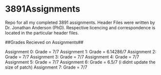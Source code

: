# 3891Assignments
Repo for all my completed 3891 assignments.
Header Files were written by Dr. Jonathan Anderson (PhD). Respective licencing and correspondence is located in the particular header files.

##Grades Recieved on Assignments##

Assignment 0: Grade = 7/7
Assignment 1: Grade = 6.14286/7
Assignment 2: Grade = 7/7
Assignment 3: Grade = 7/7
Assignment 4: Grade = 7/7
Assignment 5: Grade = 7/7
Assignment 6: Grade = 6.5/7 (i didnt update the size of patch)
Assignment 7: Grade = 7/7
